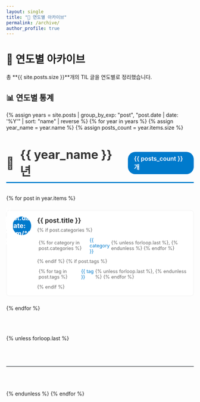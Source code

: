 ```yaml
---
layout: single
title: "📅 연도별 아카이브"
permalink: /archive/
author_profile: true
---
```


# 📅 연도별 아카이브

총 **{{ site.posts.size }}**개의 TIL 글을 연도별로 정리했습니다.

## 📊 연도별 통계

{% assign years = site.posts | group_by_exp: "post", "post.date | date: '%Y'" | sort: "name" | reverse %}
{% for year in years %}
{% assign year_name = year.name %}
{% assign posts_count = year.items.size %}
<div class="year-section" id="year-{{ year_name }}">
  <h2 class="year-title">
    <span class="year-icon">📅</span>
    {{ year_name }}년
    <span class="year-count">{{ posts_count }}개</span>
  </h2>
  
  <div class="year-posts">
    {% for post in year.items %}
    <div class="archive-post">
      <div class="post-date">
        <span class="day">{{ post.date | date: "%m/%d" }}</span>
      </div>
      <div class="post-content">
        <h4 class="post-title">
          <a href="{{ site.baseurl }}{{ post.url }}">{{ post.title }}</a>
        </h4>
        <div class="post-meta">
          {% if post.categories %}
          <span class="post-categories">
            <i class="fas fa-folder-open"></i>
            {% for category in post.categories %}
            <a href="{{ site.baseurl }}/categories/#{{ category | slugify }}">{{ category }}</a>{% unless forloop.last %}, {% endunless %}
            {% endfor %}
          </span>
          {% endif %}
          {% if post.tags %}
          <span class="post-tags">
            <i class="fas fa-tags"></i>
            {% for tag in post.tags %}
            <a href="{{ site.baseurl }}/tags/#{{ tag | slugify }}">{{ tag }}</a>{% unless forloop.last %}, {% endunless %}
            {% endfor %}
          </span>
          {% endif %}
        </div>
      </div>
    </div>
    {% endfor %}
  </div>
</div>

{% unless forloop.last %}
<hr class="year-divider">
{% endunless %}
{% endfor %}

<style>
.year-section {
  margin-bottom: 4rem;
}

.year-title {
  display: flex;
  align-items: center;
  gap: 1rem;
  color: #333;
  border-bottom: 3px solid #007acc;
  padding-bottom: 0.5rem;
  margin-bottom: 2rem;
  font-size: 2rem;
}

.year-icon {
  font-size: 2rem;
}

.year-count {
  background-color: #007acc;
  color: white;
  padding: 0.5rem 1rem;
  border-radius: 20px;
  font-size: 1rem;
  font-weight: 600;
}

.year-posts {
  display: grid;
  gap: 1.5rem;
}

.archive-post {
  display: flex;
  gap: 1rem;
  padding: 1rem;
  border: 1px solid #f0f0f0;
  border-radius: 8px;
  background-color: #fff;
  transition: all 0.3s ease;
}

.archive-post:hover {
  border-color: #007acc;
  box-shadow: 0 4px 12px rgba(0,0,0,0.1);
  transform: translateX(5px);
}

.post-date {
  flex-shrink: 0;
  width: 50px;
  height: 50px;
  background-color: #007acc;
  color: white;
  border-radius: 50%;
  display: flex;
  align-items: center;
  justify-content: center;
  font-weight: bold;
  font-size: 1.1rem;
}

.post-content {
  flex: 1;
}

.post-title {
  margin: 0 0 0.5rem 0;
  font-size: 1.1rem;
}

.post-title a {
  color: #333;
  text-decoration: none;
  transition: color 0.2s ease;
}

.post-title a:hover {
  color: #007acc;
}

.post-meta {
  display: flex;
  flex-wrap: wrap;
  gap: 0.75rem;
  font-size: 0.8rem;
  color: #666;
}

.post-meta span {
  display: flex;
  align-items: center;
  gap: 0.25rem;
}

.post-meta a {
  color: #007acc;
  text-decoration: none;
}

.post-meta a:hover {
  text-decoration: underline;
}

.year-divider {
  border: none;
  border-top: 3px solid #e9ecef;
  margin: 4rem 0;
}

@media (max-width: 768px) {
  .year-title {
    flex-direction: column;
    align-items: flex-start;
    gap: 0.5rem;
    font-size: 1.5rem;
  }
  
  .archive-post {
    flex-direction: column;
    gap: 0.5rem;
    text-align: center;
  }
  
  .post-date {
    align-self: center;
  }
}
</style> 